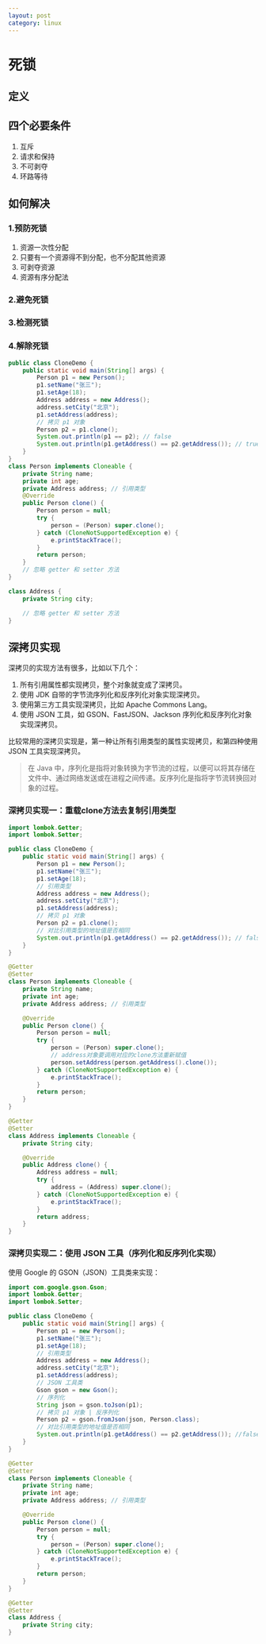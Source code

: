 ```yaml
---
layout: post
category: linux
---
```


# 死锁

## 定义



## 四个必要条件

1. 互斥
2. 请求和保持
3. 不可剥夺
4. 环路等待

## 如何解决

### 1.预防死锁 
1. 资源一次性分配
2. 只要有一个资源得不到分配，也不分配其他资源
3. 可剥夺资源
4. 资源有序分配法

### 2.避免死锁

### 3.检测死锁

### 4.解除死锁



```java
public class CloneDemo {
    public static void main(String[] args) {
        Person p1 = new Person();
        p1.setName("张三");
        p1.setAge(18);
        Address address = new Address();
        address.setCity("北京");
        p1.setAddress(address);
        // 拷贝 p1 对象
        Person p2 = p1.clone();
        System.out.println(p1 == p2); // false
        System.out.println(p1.getAddress() == p2.getAddress()); // true
    }
}
class Person implements Cloneable {
    private String name;
    private int age;
    private Address address; // 引用类型
    @Override
    public Person clone() {
        Person person = null;
        try {
            person = (Person) super.clone();
        } catch (CloneNotSupportedException e) {
            e.printStackTrace();
        }
        return person;
    }
    // 忽略 getter 和 setter 方法
}

class Address {
    private String city;

    // 忽略 getter 和 setter 方法
}

```

## 深拷贝实现

深拷贝的实现方法有很多，比如以下几个：

1. 所有引用属性都实现拷贝，整个对象就变成了深拷贝。
2. 使用 JDK 自带的字节流序列化和反序列化对象实现深拷贝。
3. 使用第三方工具实现深拷贝，比如 Apache Commons Lang。
4. 使用 JSON 工具，如 GSON、FastJSON、Jackson 序列化和反序列化对象实现深拷贝。

比较常用的深拷贝实现是，第一种让所有引用类型的属性实现拷贝，和第四种使用 JSON 工具实现深拷贝。

> 在 Java 中，序列化是指将对象转换为字节流的过程，以便可以将其存储在文件中、通过网络发送或在进程之间传递。反序列化是指将字节流转换回对象的过程。

### 深拷贝实现一：重载clone方法去复制引用类型

```java
import lombok.Getter;
import lombok.Setter;

public class CloneDemo {
    public static void main(String[] args) {
        Person p1 = new Person();
        p1.setName("张三");
        p1.setAge(18);
        // 引用类型
        Address address = new Address();
        address.setCity("北京");
        p1.setAddress(address);
        // 拷贝 p1 对象
        Person p2 = p1.clone();
        // 对比引用类型的地址值是否相同
        System.out.println(p1.getAddress() == p2.getAddress()); // false
    }
}

@Getter
@Setter
class Person implements Cloneable {
    private String name;
    private int age;
    private Address address; // 引用类型

    @Override
    public Person clone() {
        Person person = null;
        try {
            person = (Person) super.clone();
            // address对象要调用对应的clone方法重新赋值
            person.setAddress(person.getAddress().clone());
        } catch (CloneNotSupportedException e) {
            e.printStackTrace();
        }
        return person;
    }
}

@Getter
@Setter
class Address implements Cloneable {
    private String city;

    @Override
    public Address clone() {
        Address address = null;
        try {
            address = (Address) super.clone();
        } catch (CloneNotSupportedException e) {
            e.printStackTrace();
        }
        return address;
    }
}

```

### 深拷贝实现二：使用 JSON 工具（序列化和反序列化实现）

使用 Google 的 GSON（JSON）工具类来实现：

```java
import com.google.gson.Gson;
import lombok.Getter;
import lombok.Setter;

public class CloneDemo {
    public static void main(String[] args) {
        Person p1 = new Person();
        p1.setName("张三");
        p1.setAge(18);
        // 引用类型
        Address address = new Address();
        address.setCity("北京");
        p1.setAddress(address);
        // JSON 工具类
        Gson gson = new Gson();
        // 序列化
        String json = gson.toJson(p1);
        // 拷贝 p1 对象 | 反序列化
        Person p2 = gson.fromJson(json, Person.class);
        // 对比引用类型的地址值是否相同
        System.out.println(p1.getAddress() == p2.getAddress()); //false
    }
}

@Getter
@Setter
class Person implements Cloneable {
    private String name;
    private int age;
    private Address address; // 引用类型

    @Override
    public Person clone() {
        Person person = null;
        try {
            person = (Person) super.clone();
        } catch (CloneNotSupportedException e) {
            e.printStackTrace();
        }
        return person;
    }
}

@Getter
@Setter
class Address {
    private String city;
}

```